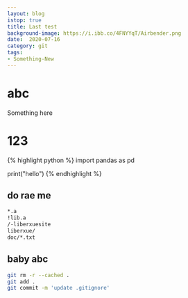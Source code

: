 ```yaml
---
layout: blog
istop: true
title: Last test
background-image: https://i.ibb.co/4FNYYqT/Airbender.png
date:  2020-07-16
category: git
tags:
- Something-New
---
```


# abc

Something here

# 123

{% highlight python %}
import pandas as pd

print("hello")
{% endhighlight %}

## do rae me
```bash
*.a     
!lib.a   
/-liberxuesite     
liberxue/   
doc/*.txt 
```
## baby abc



```bash
git rm -r --cached .
git add .
git commit -m 'update .gitignore'

```